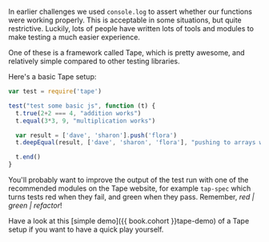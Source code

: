 In earlier challenges we used `console.log` to assert whether our functions were working properly. This is acceptable in some situations, but quite restrictive. Luckily, lots of people have written lots of tools and modules to make testing a much easier experience.

One of these is a framework called Tape, which is pretty awesome, and relatively simple compared to other testing libraries.

Here's a basic Tape setup:

```js
var test = require('tape')

test("test some basic js", function (t) {
  t.true(2+2 === 4, "addition works")
  t.equal(3*3, 9, "multiplication works")

  var result = ['dave', 'sharon'].push('flora')
  t.deepEqual(result, ['dave', 'sharon', 'flora'], "pushing to arrays works")

  t.end()
}
```

You'll probably want to improve the output of the test run with one of the recommended modules on the Tape website, for example `tap-spec` which turns tests red when they fail, and green when they pass. Remember, *red | green | refactor*!

Have a look at this [simple demo]({{ book.cohort }}tape-demo) of a Tape setup if you want to have a quick play yourself.

